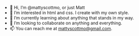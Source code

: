 - 👋 Hi, I’m @mattyscottmo, or just Matt
- 👀 I’m interested in html and css.  I create with my own style.  
- 🌱 I’m currently learning about anything that stands in my way.
- 💞️ I’m looking to collaborate on anything and everything.
- 📫 You can reach me at mattyscottmo@gmail.com.


